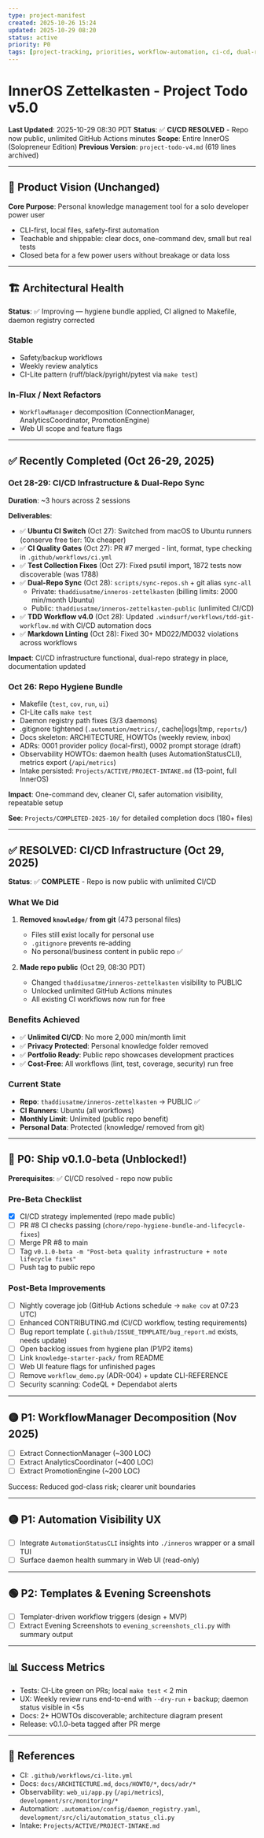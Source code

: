 ```yaml
---
type: project-manifest
created: 2025-10-26 15:24
updated: 2025-10-29 08:20
status: active
priority: P0
tags: [project-tracking, priorities, workflow-automation, ci-cd, dual-repo, shipping]
---
```


# InnerOS Zettelkasten - Project Todo v5.0

**Last Updated**: 2025-10-29 08:30 PDT
**Status**: ✅ **CI/CD RESOLVED** - Repo now public, unlimited GitHub Actions minutes
**Scope**: Entire InnerOS (Solopreneur Edition)
**Previous Version**: `project-todo-v4.md` (619 lines archived)

---

## 🎯 Product Vision (Unchanged)

**Core Purpose**: Personal knowledge management tool for a solo developer power user

- CLI-first, local files, safety-first automation
- Teachable and shippable: clear docs, one-command dev, small but real tests
- Closed beta for a few power users without breakage or data loss

---

## 🏗️ Architectural Health

**Status**: ✅ Improving — hygiene bundle applied, CI aligned to Makefile, daemon registry corrected

### Stable

- Safety/backup workflows
- Weekly review analytics
- CI-Lite pattern (ruff/black/pyright/pytest via `make test`)

### In-Flux / Next Refactors

- `WorkflowManager` decomposition (ConnectionManager, AnalyticsCoordinator, PromotionEngine)
- Web UI scope and feature flags

---

## ✅ Recently Completed (Oct 26-29, 2025)

### Oct 28-29: CI/CD Infrastructure & Dual-Repo Sync

**Duration**: ~3 hours across 2 sessions

**Deliverables**:

- ✅ **Ubuntu CI Switch** (Oct 27): Switched from macOS to Ubuntu runners (conserve free tier: 10x cheaper)
- ✅ **CI Quality Gates** (Oct 27): PR #7 merged - lint, format, type checking in `.github/workflows/ci.yml`
- ✅ **Test Collection Fixes** (Oct 27): Fixed psutil import, 1872 tests now discoverable (was 1788)
- ✅ **Dual-Repo Sync** (Oct 28): `scripts/sync-repos.sh` + git alias `sync-all`
  - Private: `thaddiusatme/inneros-zettelkasten` (billing limits: 2000 min/month Ubuntu)
  - Public: `thaddiusatme/inneros-zettelkasten-public` (unlimited CI/CD)
- ✅ **TDD Workflow v4.0** (Oct 28): Updated `.windsurf/workflows/tdd-git-workflow.md` with CI/CD automation docs
- ✅ **Markdown Linting** (Oct 28): Fixed 30+ MD022/MD032 violations across workflows

**Impact**: CI/CD infrastructure functional, dual-repo strategy in place, documentation updated

### Oct 26: Repo Hygiene Bundle

- Makefile (`test`, `cov`, `run`, `ui`)
- CI-Lite calls `make test`
- Daemon registry path fixes (3/3 daemons)
- .gitignore tightened (`.automation/metrics/`, cache|logs|tmp, `reports/`)
- Docs skeleton: ARCHITECTURE, HOWTOs (weekly review, inbox)
- ADRs: 0001 provider policy (local-first), 0002 prompt storage (draft)
- Observability HOWTOs: daemon health (uses AutomationStatusCLI), metrics export (`/api/metrics`)
- Intake persisted: `Projects/ACTIVE/PROJECT-INTAKE.md` (13-point, full InnerOS)

**Impact**: One-command dev, cleaner CI, safer automation visibility, repeatable setup

**See**: `Projects/COMPLETED-2025-10/` for detailed completion docs (180+ files)

---

## ✅ RESOLVED: CI/CD Infrastructure (Oct 29, 2025)

**Status**: ✅ **COMPLETE** - Repo is now public with unlimited CI/CD

### What We Did

1. **Removed `knowledge/` from git** (473 personal files)
   - Files still exist locally for personal use
   - `.gitignore` prevents re-adding
   - No personal/business content in public repo ✅

2. **Made repo public** (Oct 29, 08:30 PDT)
   - Changed `thaddiusatme/inneros-zettelkasten` visibility to PUBLIC
   - Unlocked unlimited GitHub Actions minutes
   - All existing CI workflows now run for free

### Benefits Achieved

- ✅ **Unlimited CI/CD**: No more 2,000 min/month limit
- ✅ **Privacy Protected**: Personal knowledge folder removed
- ✅ **Portfolio Ready**: Public repo showcases development practices
- ✅ **Cost-Free**: All workflows (lint, test, coverage, security) run free

### Current State

- **Repo**: `thaddiusatme/inneros-zettelkasten` → PUBLIC ✅
- **CI Runners**: Ubuntu (all workflows)
- **Monthly Limit**: Unlimited (public repo benefit)
- **Personal Data**: Protected (knowledge/ removed from git)

---

## 🔴 P0: Ship v0.1.0-beta (Unblocked!)

**Prerequisites**: ✅ CI/CD resolved - repo now public

### Pre-Beta Checklist

- [x] CI/CD strategy implemented (repo made public)
- [ ] PR #8 CI checks passing (`chore/repo-hygiene-bundle-and-lifecycle-fixes`)
- [ ] Merge PR #8 to main
- [ ] Tag `v0.1.0-beta -m "Post-beta quality infrastructure + note lifecycle fixes"`
- [ ] Push tag to public repo

### Post-Beta Improvements

- [ ] Nightly coverage job (GitHub Actions schedule → `make cov` at 07:23 UTC)
- [ ] Enhanced CONTRIBUTING.md (CI/CD workflow, testing requirements)
- [ ] Bug report template (`.github/ISSUE_TEMPLATE/bug_report.md` exists, needs update)
- [ ] Open backlog issues from hygiene plan (P1/P2 items)
- [ ] Link `knowledge-starter-pack/` from README
- [ ] Web UI feature flags for unfinished pages
- [ ] Remove `workflow_demo.py` (ADR-004) + update CLI-REFERENCE
- [ ] Security scanning: CodeQL + Dependabot alerts

---

## 🟡 P1: WorkflowManager Decomposition (Nov 2025)

- [ ] Extract ConnectionManager (~300 LOC)
- [ ] Extract AnalyticsCoordinator (~400 LOC)
- [ ] Extract PromotionEngine (~200 LOC)

Success: Reduced god-class risk; clearer unit boundaries

---

## 🟡 P1: Automation Visibility UX

- [ ] Integrate `AutomationStatusCLI` insights into `./inneros` wrapper or a small TUI
- [ ] Surface daemon health summary in Web UI (read-only)

---

## 🟢 P2: Templates & Evening Screenshots

- [ ] Templater-driven workflow triggers (design + MVP)
- [ ] Extract Evening Screenshots to `evening_screenshots_cli.py` with summary output

---

## 📊 Success Metrics

- Tests: CI-Lite green on PRs; local `make test` < 2 min
- UX: Weekly review runs end-to-end with `--dry-run` + backup; daemon status visible in <5s
- Docs: 2+ HOWTOs discoverable; architecture diagram present
- Release: v0.1.0-beta tagged after PR merge

---

## 🔗 References

- CI: `.github/workflows/ci-lite.yml`
- Docs: `docs/ARCHITECTURE.md`, `docs/HOWTO/*`, `docs/adr/*`
- Observability: `web_ui/app.py` (`/api/metrics`), `development/src/monitoring/*`
- Automation: `.automation/config/daemon_registry.yaml`, `development/src/cli/automation_status_cli.py`
- Intake: `Projects/ACTIVE/PROJECT-INTAKE.md`
